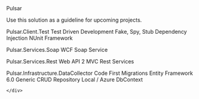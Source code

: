 <div>
        Pulsar

Use this solution as a guideline for upcoming projects.

Pulsar.Client.Test
	Test Driven Development
	Fake, Spy, Stub
	Dependency Injection
	NUnit Framework

Pulsar.Services.Soap
	WCF Soap Service

Pulsar.Services.Rest
	Web API 2 MVC Rest Services

Pulsar.Infrastructure.DataCollector
	Code First Migrations
	Entity Framework 6.0
	Generic CRUD Repository
	Local / Azure DbContext
	
	
    </div>